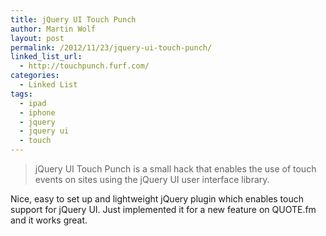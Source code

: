 ```yaml
---
title: jQuery UI Touch Punch
author: Martin Wolf
layout: post
permalink: /2012/11/23/jquery-ui-touch-punch/
linked_list_url:
  - http://touchpunch.furf.com/
categories:
  - Linked List
tags:
  - ipad
  - iphone
  - jquery
  - jquery ui
  - touch
---
```

> jQuery UI Touch Punch is a small hack that enables the use of touch events on sites using the jQuery UI user interface library.

Nice, easy to set up and lightweight jQuery plugin which enables touch support for jQuery UI. Just implemented it for a new feature on QUOTE.fm and it works great.